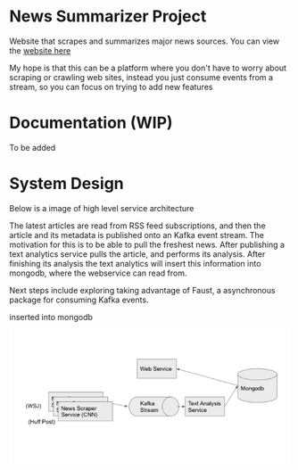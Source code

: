 # News Summarizer Project

Website that scrapes and summarizes major news sources.
You can view the [website here](http://142.93.119.27:5000/)



My hope is that this can be a platform where you don't have to worry about scraping or crawling web sites,
instead you just consume events from a stream, so you can focus on trying to add new features

# Documentation (WIP)
To be added

# System Design

Below is a image of high level service 
architecture

The latest articles are read 
from RSS feed subscriptions, and then
the article and its metadata is published 
onto an Kafka event stream. The motivation for
this is to be able to pull the freshest news. 
After publishing a text analytics service pulls 
the article, and performs its analysis. 
After finishing its analysis the text analytics
will insert this information into mongodb, where
the webservice can read from. 

Next steps include exploring taking advantage
of Faust, a asynchronous package for consuming
Kafka events. 
 
inserted into mongodb

![System Design](https://github.com/jzisheng/News-Summarizer/blob/master/images/systemDesign.png?raw=true)



